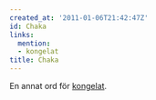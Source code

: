 ```yaml
---
created_at: '2011-01-06T21:42:47Z'
id: Chaka
links:
  mention:
  - kongelat
title: Chaka
---
```


En annat ord för [kongelat].

  [kongelat]: kongelat
